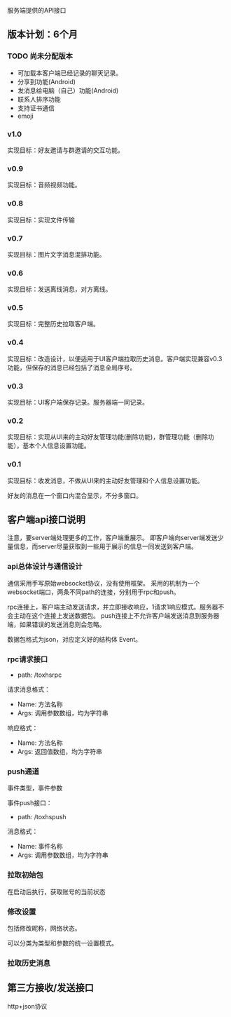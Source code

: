 服务端提供的API接口

## 版本计划：6个月

### TODO 尚未分配版本
* 可加载本客户端已经记录的聊天记录。
* 分享到功能(Android)
* 发消息给电脑（自己）功能(Android)
* 联系人排序功能
* 支持证书通信
* emoji

### v1.0
实现目标：好友邀请与群邀请的交互功能。

### v0.9
实现目标：音频视频功能。

### v0.8
实现目标：实现文件传输

### v0.7
实现目标：图片文字消息混排功能。

### v0.6
实现目标：发送离线消息，对方离线。

### v0.5 
实现目标：完整历史拉取客户端。

### v0.4
实现目标：改造设计，以便适用于UI客户端拉取历史消息。客户端实现兼容v0.3功能，但保存的消息已经包括了消息全局序号。

### v0.3
实现目标：UI客户端保存记录。服务器端一同记录。

### v0.2
实现目标：实现从UI来的主动好友管理功能(删除功能)，群管理功能（删除功能），基本个人信息设置功能。

### v0.1 

实现目标：收发消息，不做从UI来的主动好友管理和个人信息设置功能。

好友的消息在一个窗口内混合显示，不分多窗口。


## 客户端api接口说明

注意，要server端处理更多的工作，客户端重展示。
即客户端向server端发送少量信息，而server尽量获取到一些用于展示的信息一同发送到客户端。

### api总体设计与通信设计
通信采用手写原始websocket协议，没有使用框架。
采用的机制为一个websocket端口，两条不同path的连接，分别用于rpc和push。

rpc连接上，客户端主动发送请求，并立即接收响应，1请求1响应模式。服务器不会主动在这个连接上发送数据包。
push连接上不允许客户端发送消息到服务器端，如果错误的发送消息则会忽略。

数据包格式为json，对应定义好的结构体 Event。


### rpc请求接口

* path: /toxhsrpc

请求消息格式：
* Name: 方法名称
* Args: 调用参数数组，均为字符串

响应格式：
* Name: 方法名称
* Args: 返回值数组，均为字符串

### push通道
事件类型，事件参数

事件push接口： 
* path: /toxhspush

消息格式：
* Name: 事件名称
* Args: 调用参数数组，均为字符串

### 拉取初始包
在启动后执行，获取账号的当前状态


### 修改设置

包括修改昵称，网络状态。

可以分类为类型和参数的统一设置模式。

### 拉取历史消息



## 第三方接收/发送接口
http+json协议


